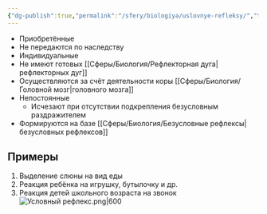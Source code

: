 ```yaml
---
{"dg-publish":true,"permalink":"/sfery/biologiya/uslovnye-refleksy/","tags":["Анатомия"]}
---
```


- Приобретённые
- Не передаются по наследству
- Индивидуальные
- Не имеют готовых [[Сферы/Биология/Рефлекторная дуга\|рефлекторных дуг]]
- Осуществляются за счёт деятельности коры [[Сферы/Биология/Головной мозг\|головного мозга]]
- Непостоянные
	- Исчезают при отсутствии подкрепления безусловным раздражителем
- Формируются на базе [[Сферы/Биология/Безусловные рефлексы\|безусловных рефлексов]]
## Примеры
1. Выделение слюны на вид еды
2. Реакция ребёнка на игрушку, бутылочку и др.
3. Реакция детей школьного возраста на звонок
![Условный рефлекс.png|600](/img/user/%D0%90%D1%80%D1%85%D0%B8%D0%B2/%D0%9A%D1%8D%D1%88/%D0%A3%D1%81%D0%BB%D0%BE%D0%B2%D0%BD%D1%8B%D0%B9%20%D1%80%D0%B5%D1%84%D0%BB%D0%B5%D0%BA%D1%81.png)